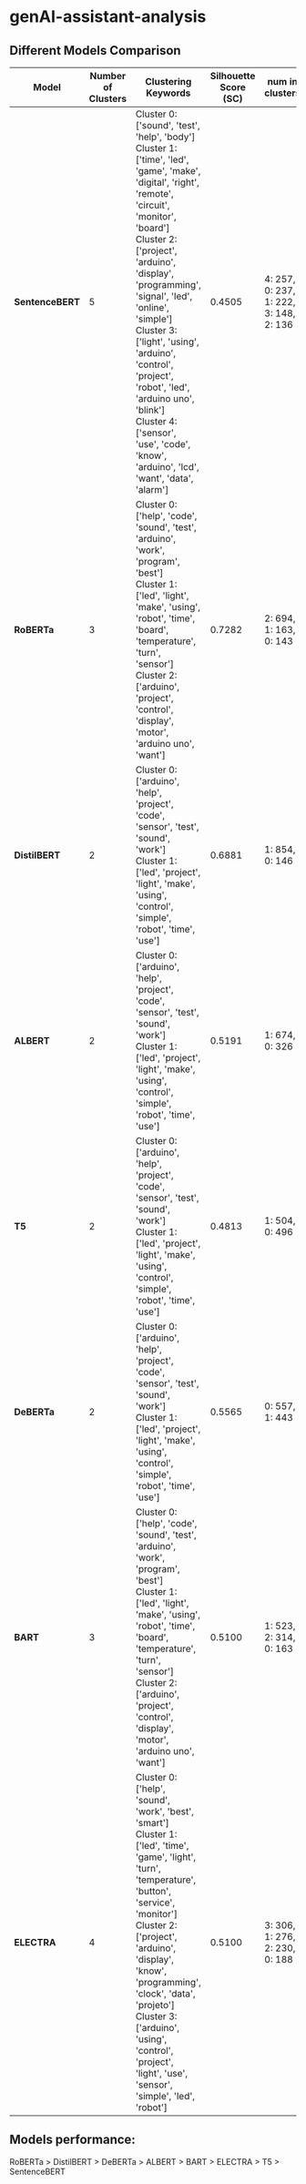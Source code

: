 # genAI-assistant-analysis

## Different Models Comparison


| Model          | Number of Clusters | Clustering Keywords | Silhouette Score (SC) | num in clusters |
|----------------|--------------------|------------------------|-----------------------|-----------------------|
| **SentenceBERT** | 5                  | Cluster 0: ['sound', 'test', 'help', 'body'] <br> Cluster 1: ['time', 'led', 'game', 'make', 'digital', 'right', 'remote', 'circuit', 'monitor', 'board'] <br> Cluster 2: ['project', 'arduino', 'display', 'programming', 'signal', 'led', 'online', 'simple'] <br> Cluster 3: ['light', 'using', 'arduino', 'control', 'project', 'robot', 'led', 'arduino uno', 'blink'] <br> Cluster 4: ['sensor', 'use', 'code', 'know', 'arduino', 'lcd', 'want', 'data', 'alarm'] | 0.4505 | 4: 257, 0: 237, 1: 222, 3: 148, 2: 136|
| **RoBERTa**        | 3                  | Cluster 0: ['help', 'code', 'sound', 'test', 'arduino', 'work', 'program', 'best'] <br> Cluster 1: ['led', 'light', 'make', 'using', 'robot', 'time', 'board', 'temperature', 'turn', 'sensor'] <br> Cluster 2: ['arduino', 'project', 'control', 'display', 'motor', 'arduino uno', 'want'] | 0.7282 | 2: 694, 1: 163, 0: 143 |
| **DistilBERT**     | 2                  | Cluster 0: ['arduino', 'help', 'project', 'code', 'sensor', 'test', 'sound', 'work'] <br> Cluster 1: ['led', 'project', 'light', 'make', 'using', 'control', 'simple', 'robot', 'time', 'use'] | 0.6881 | 1: 854, 0: 146 |
| **ALBERT**         | 2                  | Cluster 0: ['arduino', 'help', 'project', 'code', 'sensor', 'test', 'sound', 'work'] <br> Cluster 1: ['led', 'project', 'light', 'make', 'using', 'control', 'simple', 'robot', 'time', 'use'] | 0.5191 | 1: 674, 0: 326 |
| **T5**             | 2                  | Cluster 0: ['arduino', 'help', 'project', 'code', 'sensor', 'test', 'sound', 'work'] <br> Cluster 1: ['led', 'project', 'light', 'make', 'using', 'control', 'simple', 'robot', 'time', 'use'] | 0.4813 | 1: 504, 0: 496 |
| **DeBERTa**        | 2                | Cluster 0: ['arduino', 'help', 'project', 'code', 'sensor', 'test', 'sound', 'work'] <br> Cluster 1: ['led', 'project', 'light', 'make', 'using', 'control', 'simple', 'robot', 'time', 'use'] | 0.5565 | 0: 557, 1: 443 |
| **BART**           | 3                  | Cluster 0: ['help', 'code', 'sound', 'test', 'arduino', 'work', 'program', 'best'] <br> Cluster 1: ['led', 'light', 'make', 'using', 'robot', 'time', 'board', 'temperature', 'turn', 'sensor'] <br> Cluster 2: ['arduino', 'project', 'control', 'display', 'motor', 'arduino uno', 'want'] | 0.5100 | 1: 523, 2: 314, 0: 163 |
| **ELECTRA**        | 4                  | Cluster 0: ['help', 'sound', 'work', 'best', 'smart'] <br> Cluster 1: ['led', 'time', 'game', 'light', 'turn', 'temperature', 'button', 'service', 'monitor'] <br> Cluster 2: ['project', 'arduino', 'display', 'know', 'programming', 'clock', 'data', 'projeto'] <br> Cluster 3: ['arduino', 'using', 'control', 'project', 'light', 'use', 'sensor', 'simple', 'led', 'robot'] | 0.5100 | 3: 306, 1: 276, 2: 230, 0: 188 | 

## Models performance:
RoBERTa > DistilBERT > DeBERTa > ALBERT > BART > ELECTRA > T5 > SentenceBERT